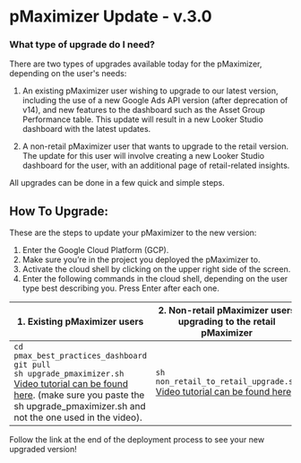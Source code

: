 # pMaximizer Update - v.3.0

### What type of upgrade do I need?

There are two types of upgrades available today for the pMaximizer, depending on the user's needs:

1. An existing pMaximizer user wishing to upgrade to our latest version, including the use of a new Google Ads API version (after deprecation of v14), and new features to the dashboard such as the Asset Group Performance table. This update will result in a new Looker Studio dashboard with the latest updates.

2. A non-retail pMaximizer user that wants to upgrade to the retail version. The update for this user will involve creating a new Looker Studio dashboard for the user, with an additional page of retail-related insights.

All upgrades can be done in a few quick and simple steps.

## How To Upgrade:

These are the steps to update your pMaximizer to the new version:

1. Enter the Google Cloud Platform (GCP).
2. Make sure you’re in the project you deployed the pMaximizer to.
3. Activate the cloud shell by clicking on the upper right side of the screen.
4. Enter the following commands in the cloud shell, depending on the user type best describing you. Press Enter after each one.

| 1. **Existing pMaximizer users** | 2. **Non-retail pMaximizer users upgrading to the retail pMaximizer** |
| -------------------------------- | ------------------------------------------------------------------- |
| `cd pmax_best_practices_dashboard`<br>`git pull`<br>`sh upgrade_pmaximizer.sh`<br>[Video tutorial can be found here](https://youtu.be/mL773VRdWBI). (make sure you paste the sh upgrade_pmaximizer.sh and not the one used in the video). | `sh non_retail_to_retail_upgrade.sh`<br>[Video tutorial can be found here](https://youtu.be/SHlK0lXsAw8). |

Follow the link at the end of the deployment process to see your new upgraded version!
